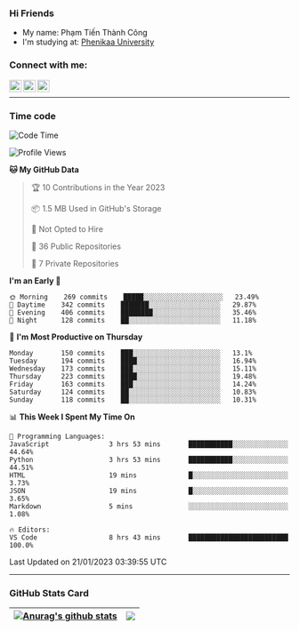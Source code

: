 ### Hi Friends

- My name: Phạm Tiến Thành Công
- I'm studying at: [Phenikaa University]


### Connect with me:
[<img align="left" alt="PhamTienThanhCong | Facebook" width="22px" src="https://upload.wikimedia.org/wikipedia/commons/thumb/1/16/Facebook-icon-1.png/640px-Facebook-icon-1.png" />][facebook]
[<img align="left" alt="PhamTienThanhCong | Zalo" width="22px" src="https://www.anphatpc.com.vn/template/anphat_2020v2/images/icon-zalo.jpg" />][zalo]
[<img align="left" alt="PhamTienThanhCong | LinkedIn" width="22px" src="https://cdn3.iconfinder.com/data/icons/inficons/512/linkedin.png" />][linkedin]

<br />

---

### Time code

<!--START_SECTION:waka-->
![Code Time](http://img.shields.io/badge/Code%20Time-845%20hrs%2033%20mins-blue)

![Profile Views](http://img.shields.io/badge/Profile%20Views-2-blue)

**🐱 My GitHub Data** 

> 🏆 10 Contributions in the Year 2023
 > 
> 📦 1.5 MB Used in GitHub's Storage 
 > 
> 🚫 Not Opted to Hire
 > 
> 📜 36 Public Repositories 
 > 
> 🔑 7 Private Repositories  
 > 
**I'm an Early 🐤** 

```text
🌞 Morning    269 commits    █████░░░░░░░░░░░░░░░░░░░░   23.49% 
🌆 Daytime    342 commits    ███████░░░░░░░░░░░░░░░░░░   29.87% 
🌃 Evening    406 commits    ████████░░░░░░░░░░░░░░░░░   35.46% 
🌙 Night      128 commits    ██░░░░░░░░░░░░░░░░░░░░░░░   11.18%

```
📅 **I'm Most Productive on Thursday** 

```text
Monday       150 commits    ███░░░░░░░░░░░░░░░░░░░░░░   13.1% 
Tuesday      194 commits    ████░░░░░░░░░░░░░░░░░░░░░   16.94% 
Wednesday    173 commits    ███░░░░░░░░░░░░░░░░░░░░░░   15.11% 
Thursday     223 commits    ████░░░░░░░░░░░░░░░░░░░░░   19.48% 
Friday       163 commits    ███░░░░░░░░░░░░░░░░░░░░░░   14.24% 
Saturday     124 commits    ██░░░░░░░░░░░░░░░░░░░░░░░   10.83% 
Sunday       118 commits    ██░░░░░░░░░░░░░░░░░░░░░░░   10.31%

```


📊 **This Week I Spent My Time On** 

```text
💬 Programming Languages: 
JavaScript               3 hrs 53 mins       ███████████░░░░░░░░░░░░░░   44.64% 
Python                   3 hrs 53 mins       ███████████░░░░░░░░░░░░░░   44.51% 
HTML                     19 mins             █░░░░░░░░░░░░░░░░░░░░░░░░   3.73% 
JSON                     19 mins             █░░░░░░░░░░░░░░░░░░░░░░░░   3.65% 
Markdown                 5 mins              ░░░░░░░░░░░░░░░░░░░░░░░░░   1.08%

🔥 Editors: 
VS Code                  8 hrs 43 mins       █████████████████████████   100.0%

```


 Last Updated on 21/01/2023 03:39:55 UTC
<!--END_SECTION:waka-->

---

### GitHub Stats Card

| <a href="https://github.com/phamtienthanhcong"><img align="center" src="https://github-readme-stats.vercel.app/api?username=PhamTienThanhCong&show_icons=true&include_all_commits=true&theme=buefy&hide_border=true&theme=ocean_dark" alt="Anurag's github stats" /></a> | <a href="https://github.com/phamtienthanhcong"><img align="center" src="https://github-readme-stats.vercel.app/api/top-langs/?username=PhamTienThanhCong&layout=compact&theme=buefy&hide_border=true&theme=ocean_dark" /></a> |
| ------------- | ------------- |

[Phenikaa University]: https://phenikaa-uni.edu.vn/vi
[facebook]: https://www.facebook.com/phamtienthanhcong
[linkedin]: https://linkedin.com/in/phamtienthanhcong
[zalo]: https://zalo.me/0396396332
[tiktok]: https://www.tiktok.com/@phamtienthanhcong
[web]: https://github.com/PhamTienThanhCong/web_dev
[min project]: https://github.com/PhamTienThanhCong/Project-Of-Web
[c and cpp]: https://github.com/PhamTienThanhCong/Code_C_and_Cpro
[python]: https://github.com/PhamTienThanhCong/Python_beginer
